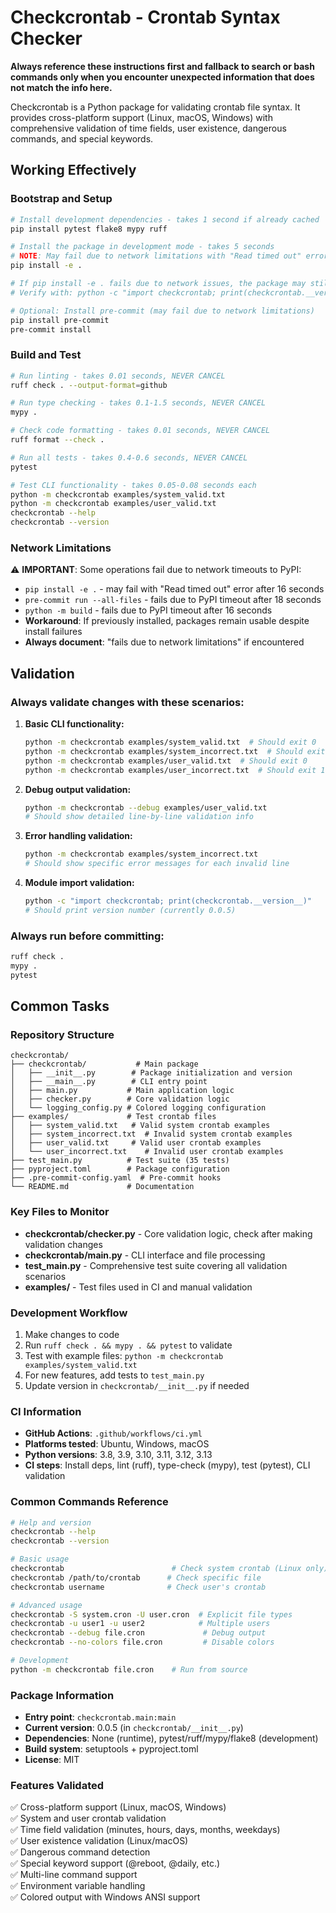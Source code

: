 # Checkcrontab - Crontab Syntax Checker

**Always reference these instructions first and fallback to search or bash commands only when you encounter unexpected information that does not match the info here.**

Checkcrontab is a Python package for validating crontab file syntax. It provides cross-platform support (Linux, macOS, Windows) with comprehensive validation of time fields, user existence, dangerous commands, and special keywords.

## Working Effectively

### Bootstrap and Setup
```bash
# Install development dependencies - takes 1 second if already cached
pip install pytest flake8 mypy ruff

# Install the package in development mode - takes 5 seconds
# NOTE: May fail due to network limitations with "Read timed out" error
pip install -e .

# If pip install -e . fails due to network issues, the package may still be usable
# Verify with: python -c "import checkcrontab; print(checkcrontab.__version__)"

# Optional: Install pre-commit (may fail due to network limitations)
pip install pre-commit
pre-commit install
```

### Build and Test
```bash
# Run linting - takes 0.01 seconds, NEVER CANCEL
ruff check . --output-format=github

# Run type checking - takes 0.1-1.5 seconds, NEVER CANCEL  
mypy .

# Check code formatting - takes 0.01 seconds, NEVER CANCEL
ruff format --check .

# Run all tests - takes 0.4-0.6 seconds, NEVER CANCEL
pytest

# Test CLI functionality - takes 0.05-0.08 seconds each
python -m checkcrontab examples/system_valid.txt
python -m checkcrontab examples/user_valid.txt
checkcrontab --help
checkcrontab --version
```

### Network Limitations
⚠️ **IMPORTANT**: Some operations fail due to network timeouts to PyPI:
- `pip install -e .` - may fail with "Read timed out" error after 16 seconds  
- `pre-commit run --all-files` - fails due to PyPI timeout after 18 seconds
- `python -m build` - fails due to PyPI timeout after 16 seconds
- **Workaround**: If previously installed, packages remain usable despite install failures
- **Always document**: "fails due to network limitations" if encountered

## Validation

### Always validate changes with these scenarios:
1. **Basic CLI functionality:**
   ```bash
   python -m checkcrontab examples/system_valid.txt  # Should exit 0
   python -m checkcrontab examples/system_incorrect.txt  # Should exit 1 with errors
   python -m checkcrontab examples/user_valid.txt  # Should exit 0
   python -m checkcrontab examples/user_incorrect.txt  # Should exit 1 with errors
   ```

2. **Debug output validation:**
   ```bash
   python -m checkcrontab --debug examples/user_valid.txt
   # Should show detailed line-by-line validation info
   ```

3. **Error handling validation:**
   ```bash
   python -m checkcrontab examples/system_incorrect.txt
   # Should show specific error messages for each invalid line
   ```

4. **Module import validation:**
   ```bash
   python -c "import checkcrontab; print(checkcrontab.__version__)"
   # Should print version number (currently 0.0.5)
   ```

### Always run before committing:
```bash
ruff check .
mypy .
pytest
```

## Common Tasks

### Repository Structure
```
checkcrontab/
├── checkcrontab/           # Main package
│   ├── __init__.py        # Package initialization and version
│   ├── __main__.py        # CLI entry point
│   ├── main.py           # Main application logic
│   ├── checker.py        # Core validation logic
│   └── logging_config.py # Colored logging configuration
├── examples/             # Test crontab files
│   ├── system_valid.txt   # Valid system crontab examples
│   ├── system_incorrect.txt  # Invalid system crontab examples
│   ├── user_valid.txt     # Valid user crontab examples
│   └── user_incorrect.txt    # Invalid user crontab examples
├── test_main.py          # Test suite (35 tests)
├── pyproject.toml        # Package configuration
├── .pre-commit-config.yaml  # Pre-commit hooks
└── README.md             # Documentation
```

### Key Files to Monitor
- **checkcrontab/checker.py** - Core validation logic, check after making validation changes
- **checkcrontab/main.py** - CLI interface and file processing
- **test_main.py** - Comprehensive test suite covering all validation scenarios
- **examples/** - Test files used in CI and manual validation

### Development Workflow
1. Make changes to code
2. Run `ruff check . && mypy . && pytest` to validate
3. Test with example files: `python -m checkcrontab examples/system_valid.txt`
4. For new features, add tests to `test_main.py`
5. Update version in `checkcrontab/__init__.py` if needed

### CI Information
- **GitHub Actions**: `.github/workflows/ci.yml`
- **Platforms tested**: Ubuntu, Windows, macOS
- **Python versions**: 3.8, 3.9, 3.10, 3.11, 3.12, 3.13
- **CI steps**: Install deps, lint (ruff), type-check (mypy), test (pytest), CLI validation

### Common Commands Reference
```bash
# Help and version
checkcrontab --help
checkcrontab --version

# Basic usage
checkcrontab                        # Check system crontab (Linux only)
checkcrontab /path/to/crontab      # Check specific file
checkcrontab username              # Check user's crontab

# Advanced usage  
checkcrontab -S system.cron -U user.cron  # Explicit file types
checkcrontab -u user1 -u user2            # Multiple users
checkcrontab --debug file.cron             # Debug output
checkcrontab --no-colors file.cron         # Disable colors

# Development
python -m checkcrontab file.cron    # Run from source
```

### Package Information
- **Entry point**: `checkcrontab.main:main`
- **Current version**: 0.0.5 (in `checkcrontab/__init__.py`)
- **Dependencies**: None (runtime), pytest/ruff/mypy/flake8 (development)
- **Build system**: setuptools + pyproject.toml
- **License**: MIT

### Features Validated
✅ Cross-platform support (Linux, macOS, Windows)  
✅ System and user crontab validation  
✅ Time field validation (minutes, hours, days, months, weekdays)  
✅ User existence validation (Linux/macOS)  
✅ Dangerous command detection  
✅ Special keyword support (@reboot, @daily, etc.)  
✅ Multi-line command support  
✅ Environment variable handling  
✅ Colored output with Windows ANSI support